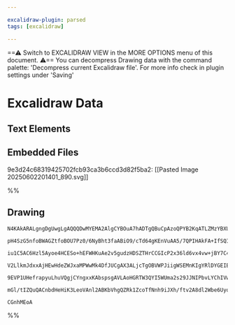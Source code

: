 ```yaml
---

excalidraw-plugin: parsed
tags: [excalidraw]

---
```

==⚠  Switch to EXCALIDRAW VIEW in the MORE OPTIONS menu of this document. ⚠== You can decompress Drawing data with the command palette: 'Decompress current Excalidraw file'. For more info check in plugin settings under 'Saving'


# Excalidraw Data

## Text Elements
## Embedded Files
9e3d24c68319425702fcb93ca3b6ccd3d82f5ba2: [[Pasted Image 20250602201401_890.svg]]

%%
## Drawing
```compressed-json
N4KAkARALgngDgUwgLgAQQQDwMYEMA2AlgCYBOuA7hADTgQBuCpAzoQPYB2KqATLZMzYBXUtiRoIACyhQ4zZAHoFAc0JRJQgEYA6bGwC2CgF7N6hbEcK4OCtptbErHALRY8RMpWdx8Q1TdIEfARcZgRmBShcZQUebQBGOJ4aOiCEfQQOKGZuAG1wMFAwYogSbggAawB1ACsAKQBZAC0AaSEANgBJFucAdgAWADkAJShOgEEAGQAhFOLIWERywn1o

pH4SzG5nfoBWAGZtfoBOU7Pz0/6NyBht3faABiO9/cTd64gKEnVuAA5/7QPIHAkFA+IfSQIQjKaTceLxdpxeKvY48dqJZG9PgFSDWZTBbgPD7MKCkNgVBAAYTY+DYpHKpOszDguECWTmJU0uGwFWUZKEHGI1Np9IkjI4zNZmSgHMgADNCPh8ABlWAEiSCDyyiAkskUqrfSTcbHzHWk8kIVUwdXoTVlD78mEccI5NDgnEQNgs7BqW5uoEfPnCOCdY

iu1C5AC6Hzl5Ayoe4HCESo+hEFWHKuAe2v5gudzHDSZTHrCCGIcP2x36ld6vx4vw+jBY7C4aB48MbTFYnEGnDE3F28QO9bRRI9hGYABE0lAy9w5QQwh9NMJBQBRYIZLKF5P4D5CODEXCz8tuga/Y4PY7tfbtX7tY4fIgcCqJ3dPtg8udoBf4JclqIoCEcMIEQQU02UbUFWCBMJGOBB9mIHh+mwO8UX6Hhdl6B4eDlbBNGOfY8H2TR2mwbBiEQus5

V2LlkmJdxxAjHEwHdeZWJxaMPWwMk4DfJUCgAX3ALjcTgOBVWPJiigWSEMnKIgYRlDYGEIBAKGmbleVzIUaTpcoAGI5WMkyOQgbARDZMZZ30VU9SpPTRXQAz4gQVzXLMizSCszobM0nkgwFXSRQZcgJRZKzPMs6VfPSAAxRUVTVJidRpe0CnM6Ksli2zzX1Q1jRUryfJsuyLStG1Uq1Iqsus9JhmEJ0XThGrvJimyAHlvV9OEAwy4r2vizgoDi3B

9EVP1UHefrapyuLhuVQgjCYngxxKAbspsgAVLAoHGRTW3QYI5WUma2s29JJNIPbvLYChIVwU9UCLPczpK9I10FcZbvukInogVkySoVr3v0b6ga2+AUp0szmB4ml8AADTheIHl6FS4bJJUAE1uHaRFtF2XZ+jvXpppKIw2AMbgZMgegCCEJj4iEkHBv0BqgvzECYZUvkSEW5bjTWyA+eIVUED4tByZF0gSAaNhiAQT7cE0YInt/f8SlF4V9LQWmIG

mGl/tIZQuQACnbdHeHiK3LeoVAnl2ABKbVhgQZRk1ZcoTfNnh9iJXh/ftv2A8dl2Wbe6UyopLqoBbHdixKWMxoQN301ljhIL1j1MhVtXuFJRmPmwIhJdQQuEA+DgU4L0gi49YQoGfJiK4jko7BqBBsGyZVq7geXFeV1Xv1QDXK4y7k48YLaqfwGmPUWFKwmCbuW21CySQMSGljQF6Py/dXF3H01YwMZU0lXzh5yPp9Qj21fp9n/j8CE8BBP4CBoP

CGnhMEoA
```
%%